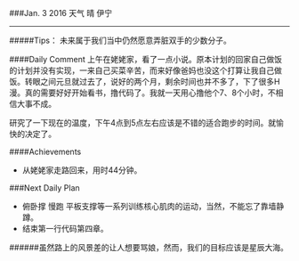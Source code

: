 ###Jan. 3 2016 天气 晴 伊宁
***
#####Tips：
未来属于我们当中仍然愿意弄脏双手的少数分子。

####Daily Comment
上午在姥姥家，看了一点小说。原本计划的回家自己做饭的计划并没有实现，一来自己买菜辛苦，而来好像爸妈也没这个打算让我自己做饭。转眼之间元旦就过去了，说好的两个月，剩余时间也并不多了，下了很多H漫。真的需要好好开始看书，撸代码了。我就一天用心撸他个7、8个小时，不相信大事不成。

研究了一下现在的温度，下午4点到5点左右应该是不错的适合跑步的时间。就愉快的决定了。

####Achievements
+ 从姥姥家走路回来，用时44分钟。

###Next Daily Plan
+ 俯卧撑 慢跑 平板支撑等一系列训练核心肌肉的运动，当然，不能忘了靠墙静蹲。
+ 结束第一行代码第四章。

######虽然路上的风景差的让人想要骂娘，然而，我们的目标应该是星辰大海。

